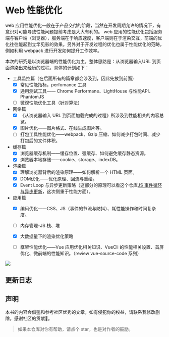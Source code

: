 # Web 性能优化

web 应用性能优化一般在于产品交付的阶段，当然在开发周期允许的情况下，有意识对可能导致性能问题提前考虑是大大有利的。 web 应用的性能优化包括服务端与客户端（浏览器），服务端在于响应速度，客户端则在于渲染交互，前端的优化往往能起到立竿见影的效果。另外对于开发过程的优化也属于性能优化的范畴，例如利用 webpack 进行开发如何提升工作效率。

本次的研究是以浏览器端的性能优化为主，整体思路是：从浏览器输入URL 到页面渲染出来经历的过程。具体的计划如下：

- 工具监控篇（在后面所有的篇章都会涉及到，因此先放到前面）
  - [x] 常见性能指标，perfomance 工具
  - [x] 通用测试工具—— Chrome Performane、LightHouse 与性能API、PhantomJS
  <!-- - [ ] （穿插内存管理，？） -->
  - [ ] 微观性能优化工具（针对算法）
- 网络篇
  - [x] 《从浏览器输入 URL 到页面加载完成的过程》所涉及到性能相关的内容总览。
  - [x] 图片优化——图片格式、在线生成图片等。
  - [ ] 打包工具性能优化——webpack、Gzip 压缩、如何减少打包时间、减少打包后的文件体积。
- 缓存篇
  - [x] 浏览器缓存机制——缓存位置、强缓存、如何避免缓存静态资源。
  - [x] 浏览器本地存储——cookie、storage、indexDB。
- 渲染篇
  - [x] 理解浏览器背后的渲染原理——如何解析一个 HTML 页面。
  - [x] DOM优化——优化原理、回流与重绘。
  - [x] Event Loop 与异步更新策略（这部分的原理可以看这个仓库[JS 事件循环与异步更新](https://jecyu.github.io/JS-Event-Loop/)，这次侧重于性能方面）。
- 应用篇
  - [x] 编码优化——CSS、JS（事件的节流与防抖）、耗性能操作和时间复杂度。
  - [ ] 内存管理-JS 栈、堆
  - [x] 大数据量下的渲染优化策略
  - [ ] 框架性能优化——Vue 应用优化相关知识、VueCli 的性能相关设置、首屏优化、微前端的性能知识。（review vue-source-code 系列）


<!-- 每部分都要对应的文章讲解。 -->
<!-- 相信使用过 Vue 开发应用的同学，肯定用过 nextTick 这个手法来处理异步视图更新的问题，例如获取一个。我以前也常常用 vue nextTick 这么做，由于我并不明白为什么要这么做，导致就是有时候管用，有时候不管用。不管用的时候，于是我去 Google 了一番 “nextTick”，看到不少文章里都提到了<strong>事件循环</strong>，提到**宏任务**，**微任务**这些？一头雾水，当时我妄图想通过一两篇文章来快速搞懂这些东西，结果后面很快又忘了。

归根结底，还是我的计算基础不够扎实。而事件循环系对于前端er 来说，是非常重要的。于是，今次我就这方面的内容，从计算机 CPU 的相关基础知识到浏览器层面的事件循环系统梳理，希望给对事件循环理解不够透彻的同学带来点帮助。当然，在此也非常感谢网上的优秀文章、视频等资源，让我节省不少学习的时间。

本电子书的目标是让前端开发者知道什么是进程与线程、浏览器的JS 单线程机制等，当他写代码的时候，能够预知异步代码的运行时机及如何使用异步的代码来实现业务功能，视图 DOM 的更新。本书内容分享围绕着三部分：事件循环，异步，DOM 渲染。

- Given
一个对事件循环半懂不懂的人🚶
- When
当他🚶看完并练习本电子书后
- Then
  - 他能够把`Given/When/Then`的套路学会。
  - 他能够描述出并发及并行的区别。、
  - 他清晰地描述出进程与线程的区别以及 JS 单线程带来的好处。
  - 当他写代码的时候，他能够预知异步代码的运行时机及如何使用异步的代码来实现业务功能，DOM 的更新。
  - 他知道什么情况下浏览器会阻塞页面，当遇到页面卡顿时，他能够使用浏览器性能监测工具定位原因。 -->
![](./.vuepress/public/assets/2020-06-03-10-28-17-think-roadmap-02.png)

<!-- ## 章节目录

为了让同学们系统地理解事件循环的知识，分为栈和队列、CPU、浏览器、事件循环、Vue、chrome 性能六个章节，如下图：

**第一章：回顾硬核知识：栈、队列**

讲解了栈和队列的相关概念以及它们的基本用法，为后面的知识打下基础。

**第二章：说说 CPU 层面的运作**

描述了下CPU线程、进程、阻塞、非阻塞、并发、并行、i/o 读写。

**第三章：谈谈浏览器背后的运行机制**

详细讲解了浏览器背后的运作原理，从浏览器多进程架构到浏览器内核的组成部分。

**第四章：深入剖析 JS 事件循环原理**

讲解了从 Event loop 谈 JS 的运行机制到 宏任务（macrotask）与微任务（microtask）。

**第五章：Vue 异步更新策略：nextTick**

结合 Vue 的响应式源码，主要讲解了 Vue 是如何异步更新DOM的。

**第六章：扩展应用：chrome 性能监测**

结合前面几章学到的知识，分析下如何使用 chrome 性能监测工具。 -->

## 更新日志

## 声明

本书的内容会借鉴和参考社区优秀的文章，如有侵犯你的权益，请联系我修改删除，感谢社区的贡献🙏。

> 如果本仓库对你有帮助，请点个 star，也是对作者的鼓励。